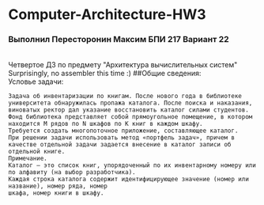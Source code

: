 # Computer-Architecture-HW3
### Выполнил Пересторонин Максим БПИ 217 Вариант 22
<br> Четвертое ДЗ по предмету "Архитектура вычислительных систем"
<br>Surprisingly, no assembler this time :)
##Общие сведения:
<br>Условье задачи:
```
Задача об инвентаризации по книгам. После нового года в библиотеке
университета обнаружилась пропажа каталога. После поиска и наказания,
виноватых ректор дал указание восстановить каталог силами студентов.
Фонд библиотека представляет собой прямоугольное помещение, в котором находится M рядов по N шкафов по K книг в каждом шкафу.
Требуется создать многопоточное приложение, составляющее каталог.
При решении задачи использовать метод «портфель задач», причем в качестве отдельной задачи задается внесение в каталог записи об отдельной книге.
Примечание.
Каталог — это список книг, упорядоченный по их инвентарному номеру или по алфавиту (на выбор разработчика).
Каждая строка каталога содержит идентифицирующее значение (номер или название), номер ряда, номер
шкафа, номер книги в шкафу.
```

